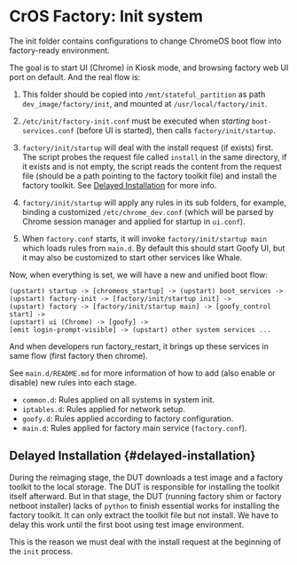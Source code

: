 # CrOS Factory: Init system

The init folder contains configurations to change ChromeOS boot flow into
factory-ready environment.

The goal is to start UI (Chrome) in Kiosk mode, and browsing factory web UI
port on default. And the real flow is:

1. This folder should be copied into `/mnt/stateful_partition` as path
   `dev_image/factory/init`, and mounted at `/usr/local/factory/init`.

2. `/etc/init/factory-init.conf` must be executed when *starting*
   `boot-services.conf` (before UI is started), then calls
   `factory/init/startup`.

3. `factory/init/startup` will deal with the install request (if exists) first.
   The script probes the request file called `install` in the same directory, if
   it exists and is not empty, the script reads the content from the request
   file (should be a path pointing to the factory toolkit file) and install the
   factory toolkit. See [Delayed Installation](#delayed-installation) for more
   info.

4. `factory/init/startup` will apply any rules in its sub folders, for example,
   binding a customized `/etc/chrome_dev.conf` (which will be parsed by Chrome
   session manager and applied for startup in `ui.conf`).

5. When `factory.conf` starts, it will invoke `factory/init/startup main`
   which loads rules from `main.d`. By default this should start Goofy UI, but
   it may also be customized to start other services like Whale.

Now, when everything is set, we will have a new and unified boot flow:

    (upstart) startup -> [chromeos_startup] -> (upstart) boot_services ->
    (upstart) factory-init -> [factory/init/startup init] ->
    (upstart) factory -> [factory/init/startup main] -> [goofy_control start] ->
    (upstart) ui (Chrome) -> [goofy] ->
    [emit login-prompt-visible] -> (upstart) other system services ...

And when developers run factory_restart, it brings up these services in same
flow (first factory then chrome).

See `main.d/README.md` for more information of how to add (also enable or
disable) new rules into each stage.

 - `common.d`: Rules applied on all systems in system init.
 - `iptables.d`: Rules applied for network setup.
 - `goofy.d`: Rules applied according to factory configuration.
 - `main.d`: Rules applied for factory main service (`factory.conf`).


## Delayed Installation {#delayed-installation}

During the reimaging stage, the DUT downloads a test image and a factory toolkit
to the local storage. The DUT is responsible for installing the toolkit itself
afterward. But in that stage, the DUT (running factory shim or factory netboot
installer) lacks of `python` to finish essential works for installing the
factory toolkit. It can only extract the toolkit file but not install. We have
to delay this work until the first boot using test image environment.

This is the reason we must deal with the install request at the beginning of the
`init` process.
